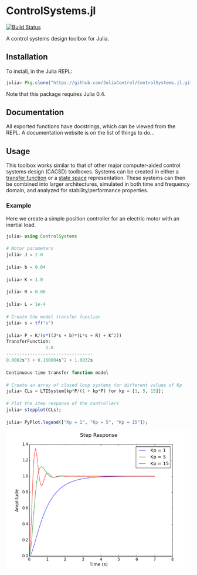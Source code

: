 # ControlSystems.jl

[![Build Status](https://travis-ci.org/JuliaControl/ControlSystems.jl.svg?branch=master)](https://travis-ci.org/JuliaControl/ControlSystems.jl)

A control systems design toolbox for Julia.

## Installation

To install, in the Julia REPL:

```julia
julia> Pkg.clone("https://github.com/JuliaControl/ControlSystems.jl.git")
```

Note that this package requires Julia 0.4.

## Documentation

All exported functions have docstrings, which can be viewed from the REPL. A
documentation website is on the list of things to do...

## Usage

This toolbox works similar to that of other major computer-aided control
systems design (CACSD) toolboxes. Systems can be created in either a [transfer
function](http://en.wikipedia.org/wiki/Transfer_function) or a [state
space](http://en.wikipedia.org/wiki/State-space_representation) representation.
These systems can then be combined into larger architectures, simulated in both
time and frequency domain, and analyzed for stability/performance properties.

### Example

Here we create a simple position controller for an electric motor with an
inertial load.

```julia
julia> using ControlSystems

# Motor parameters
julia> J = 2.0

julia> b = 0.04

julia> K = 1.0

julia> R = 0.08

julia> L = 1e-4

# Create the model transfer function
julia> s = tf("s")

julia> P = K/(s*((J*s + b)*(L*s + R) + K^2))
TransferFunction:
               1.0
---------------------------------
0.0002s^3 + 0.160004s^2 + 1.0032s

Continuous-time transfer function model

# Create an array of closed loop systems for different values of Kp
julia> CLs = LTISystem[kp*P/(1 + kp*P) for kp = [1, 5, 15]];

# Plot the step response of the controllers
julia> stepplot(CLs);

julia> PyPlot.legend(["Kp = 1", "Kp = 5", "Kp = 15"]);
```

![StepResponse](/example/step_response.png)
